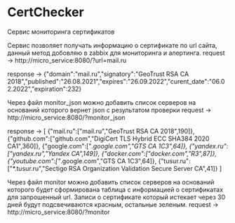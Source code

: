 # CertChecker
Сервис мониторинга сертификатов

Сервис позволяет получать информацию о сертификате по url сайта, данный метод добовляю в zabbix для мониторинга и алертинга. request -> http://micro_service:8080/?url=mail.ru

response -> {"domain":"mail.ru","signatory":"GeoTrust RSA CA 2018","published":"26.08.2021","expires":"26.09.2022","curent_date":"06.02.2022","expiration":232}

Через файл monitor_json можно добавить список серверов на оснований которого вернет json с результатом проверки request -> http://micro_service:8080/?monitor_json

response -> [
{"mail.ru":["mail.ru","GeoTrust RSA CA 2018",190]},
{"github.com":["github.com","DigiCert TLS Hybrid ECC SHA384 2020 CA1",360]},
{"google.com":["*.google.com","GTS CA 1C3",64]},
{"yandex.ru":["yandex.ru","Yandex CA",149]},
{"docker.com":["docker.com","R3",87]},
{"youtube.com":["*.google.com","GTS CA 1C3",64]},
{"tusur.ru":["*.tusur.ru","Sectigo RSA Organization Validation Secure Server CA",41]}
]


Через файл monitor можно добавить список серверов на оснований которого будет сформирована таблица с информацией о сертификатах для запрошенный url. Записи о сертификате который истекает через 30 дней будут подсвечиваются красным, остальные зеленым. request -> http://micro_service:8080/?monitor

